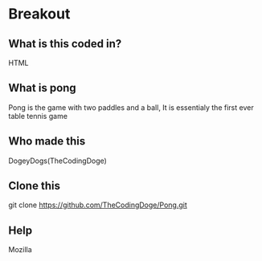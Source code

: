 # Breakout

## What is this coded in?
HTML

## What is pong
Pong is the game with two paddles and a ball,
It is essentialy the first ever table tennis game

## Who made this
DogeyDogs(TheCodingDoge)

## Clone this
git clone https://github.com/TheCodingDoge/Pong.git

## Help
Mozilla